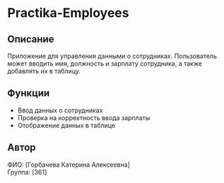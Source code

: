 # Practika-Employees
## Описание
Приложение для управления данными о сотрудниках. Пользователь может вводить имя, должность и зарплату сотрудника, а также добавлять их в таблицу.
## Функции
- Ввод данных о сотрудниках
- Проверка на корректность ввода зарплаты
- Отображение данных в таблице
## Автор
ФИО: [Горбачева Катерина Алексеевна]  
Группа: [361]
